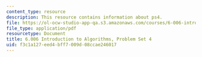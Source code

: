 ```yaml
---
content_type: resource
description: This resource contains information about ps4.
file: https://ol-ocw-studio-app-qa.s3.amazonaws.com/courses/6-006-introduction-to-algorithms-fall-2011/f3c1a127eed4bff7009d08ccae246017_MIT6_006F11_ps4.pdf
file_type: application/pdf
resourcetype: Document
title: 6.006 Introduction to Algorithms, Problem Set 4
uid: f3c1a127-eed4-bff7-009d-08ccae246017
---
```

